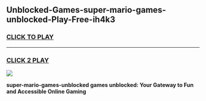 
## Unblocked-Games-super-mario-games-unblocked-Play-Free-ih4k3
<h3>
<a href="https://premium76.site?title=super-mario-games-unblocked&ref=23A">CLICK TO PLAY</a></h3>
<hr>

<h3>
<a href="https://premium76.site?title=super-mario-games-unblocked&ref=23A">CLICK 2 PLAY</a>
  
</h3>

<a href="https://premium76.site?title=super-mario-games-unblocked&ref=23A"><img src="https://clearcache.store/games.png"></a>


**super-mario-games-unblocked games unblocked: Your Gateway to Fun and Accessible Online Gaming**
